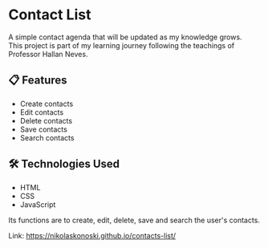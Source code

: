# Contact List

A simple contact agenda that will be updated as my knowledge grows.  
This project is part of my learning journey following the teachings of Professor Hallan Neves.

## 📋 Features

- Create contacts  
- Edit contacts  
- Delete contacts  
- Save contacts  
- Search contacts  

## 🛠️ Technologies Used

- HTML  
- CSS  
- JavaScript  

Its functions are to create, edit, delete, save and search the user's contacts.

Link: https://nikolaskonoski.github.io/contacts-list/
